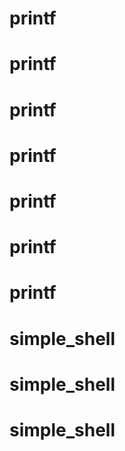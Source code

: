 # printf
# printf
# printf
# printf
# printf
# printf
# printf
# simple_shell
# simple_shell
# simple_shell
